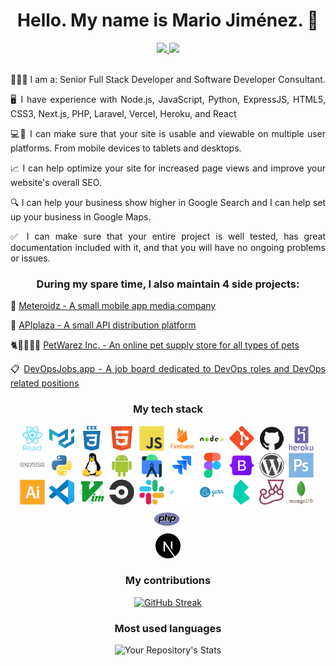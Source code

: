 <div class="Fileformatter" align="center">

# Hello. My name is Mario Jiménez. 👋

</div>

<div id="header" align="center">
  <a href="https://www.linkedin.com/in/marjimenezdev/">
  <img src="https://img.shields.io/badge/LinkedIn-blue?logo=linkedin&logoColor=white" width="100"/>
  </a>
  <a href="https://twitter.com/Tjdev7">
  <img src="https://img.shields.io/badge/Twitter-blue?style=for-the-badge&logo=twitter&logoColor=white" width="100"/> 
  </a>
</div>

<br/>

<div class="SkillsFileformatter" align="justify">

👨🏽‍💻 I am a: Senior Full Stack Developer and Software Developer Consultant. 

🖥 I have experience with Node.js, JavaScript, Python, ExpressJS, HTML5, CSS3, Next.js, PHP, Laravel, Vercel, Heroku, and React

💻📱 I can make sure that your site is usable and viewable on multiple user platforms. From mobile devices to tablets and desktops.

📈 I can help optimize your site for increased page views and improve your website's overall SEO.

🔍 I can help your business show higher in Google Search and I can help set up your business in Google Maps.

✅ I can make sure that your entire project is well tested, has great documentation included with it, and that you will have no ongoing problems or issues.


<div class="Fileformatter" align="center">

### During my spare time, I also maintain 4 side projects:

</div>


📱 [Meteroidz - A small mobile app media company](https://apiplaza.co)

💾 [APIplaza - A small API distribution platform](https://meteroidz.co)

🐈🐕‍🦺🦜🐠 [PetWarez Inc. - An online pet supply store for all types of pets](https://petwarezinc.com)

📋 [DevOpsJobs.app - A job board dedicated to DevOps roles and DevOps related positions](https://devopsjobs.app)

</div>

<div class="Fileformatter" align="center">

### My tech stack

  <img src="https://github.com/devicons/devicon/blob/master/icons/react/react-original-wordmark.svg" title="React" alt="React" width="40" height="40"/>&nbsp;
  <img src="https://github.com/devicons/devicon/blob/master/icons/materialui/materialui-original.svg" title="Material UI" alt="Material UI" width="40" height="40"/>&nbsp;
  <img src="https://github.com/devicons/devicon/blob/master/icons/css3/css3-plain-wordmark.svg"  title="CSS3" alt="CSS" width="40" height="40"/>&nbsp;
  <img src="https://github.com/devicons/devicon/blob/master/icons/html5/html5-original.svg" title="HTML5" alt="HTML" width="40" height="40"/>&nbsp;
  <img src="https://github.com/devicons/devicon/blob/master/icons/javascript/javascript-original.svg" title="JavaScript" alt="JavaScript" width="40" height="40"/>&nbsp;
  <img src="https://github.com/devicons/devicon/blob/master/icons/firebase/firebase-plain-wordmark.svg" title="Firebase" alt="Firebase" width="40" height="40"/>&nbsp;
  <img src="https://github.com/devicons/devicon/blob/master/icons/nodejs/nodejs-original-wordmark.svg" title="NodeJS" alt="NodeJS" width="40" height="40"/>&nbsp;
  <img src="https://github.com/devicons/devicon/blob/master/icons/git/git-original.svg" title="Git" alt="Git" width="40" height="40"/>&nbsp;
  <img src="https://github.com/devicons/devicon/blob/master/icons/github/github-original.svg" title="GitHub" alt="GitHub" width="40" height="40"/>&nbsp;
  <img src="https://github.com/devicons/devicon/blob/master/icons/heroku/heroku-plain-wordmark.svg" title="Heroku" alt="Heroku" width="40" height="40"/>&nbsp;
  <img src="https://github.com/devicons/devicon/blob/master/icons/express/express-original-wordmark.svg" title="Git" alt="ExpressJS" width="40" height="ExpressJS"/>&nbsp;
  <img src="https://github.com/devicons/devicon/blob/master/icons/python/python-original.svg" title="Python" alt="Python" width="40" height="40"/>&nbsp;
  <img src="https://github.com/devicons/devicon/blob/master/icons/linux/linux-original.svg" title="Linux" alt="Linux" width="40" height="40"/>&nbsp;
  <img src="https://github.com/devicons/devicon/blob/master/icons/android/android-plain.svg" title="Android" alt="Android" width="40" height="40"/>&nbsp;
  <img src="https://github.com/devicons/devicon/blob/master/icons/androidstudio/androidstudio-original.svg" title="Android Studio" alt="Android Studio" width="40" height="40"/>&nbsp;
  <img src="https://github.com/devicons/devicon/blob/master/icons/jira/jira-original.svg" title="Jira" alt="Jira" width="40" height="40"/>&nbsp;
  <img src="https://github.com/devicons/devicon/blob/master/icons/figma/figma-original.svg" title="Figma" alt="Figma" width="40" height="40"/>&nbsp;
  <img src="https://github.com/devicons/devicon/blob/master/icons/bootstrap/bootstrap-original.svg" title="Bootstrap" alt="Bootstrap" width="40" height="40"/>&nbsp;
  <img src="https://github.com/devicons/devicon/blob/master/icons/wordpress/wordpress-plain.svg" title="WordPress" alt="WordPress" width="40" height="40"/>&nbsp;
  <img src="https://github.com/devicons/devicon/blob/master/icons/photoshop/photoshop-plain.svg" title="Photoshop" alt="Photoshop" width="40" height="40"/>&nbsp;
  <img src="https://github.com/devicons/devicon/blob/master/icons/illustrator/illustrator-plain.svg" title="Illustrator" alt="Illustrator" width="40" height="40"/>&nbsp;
  <img src="https://github.com/devicons/devicon/blob/master/icons/vscode/vscode-original.svg" title="VSCode" alt="VSCode" width="40" height="40"/>&nbsp;
  <img src="https://github.com/devicons/devicon/blob/master/icons/vim/vim-plain.svg" title="Vim" alt="Vim" width="40" height="40"/>&nbsp;
  <img src="https://github.com/devicons/devicon/blob/master/icons/circleci/circleci-plain.svg" title="CircleCI" alt="CircleCI" width="40" height="40"/>&nbsp;
  <img src="https://github.com/devicons/devicon/blob/master/icons/slack/slack-original.svg" title="Slack" alt="Slack" width="40" height="40"/>&nbsp;
  <img src="https://github.com/devicons/devicon/blob/master/icons/tailwindcss/tailwindcss-original-wordmark.svg" title="tailwindcss" alt="tailwindcss" width="40" height="40"/>&nbsp;
  <img src="https://github.com/devicons/devicon/blob/master/icons/yarn/yarn-original-wordmark.svg" title="yarn" alt="yarn" width="40" height="40"/>&nbsp;
  <img src="https://github.com/devicons/devicon/blob/master/icons/bulma/bulma-plain.svg" title="bulma" alt="bulma" width="40" height="40"/>&nbsp;
  <img src="https://github.com/devicons/devicon/blob/master/icons/jest/jest-plain.svg" title="jest" alt="jest" width="40" height="40"/>&nbsp;
  <img src="https://github.com/devicons/devicon/blob/master/icons/mongodb/mongodb-original-wordmark.svg" title="mongodb" alt="mongodb" width="40" height="40"/>&nbsp;                             <img src="https://github.com/devicons/devicon/blob/master/icons/php/php-original.svg" title="php" alt="php" width="40" height="40"/>&nbsp;                             
  <img src="https://github.com/devicons/devicon/blob/master/icons/nextjs/nextjs-original.svg" title="nextjs" alt="nextjs" width="40" height="40"/>
  
</div>

<div class="Fileformatter" align="center">           
  
### My contributions

  [![GitHub Streak](https://streak-stats.demolab.com?user=tjdev7&theme=prussian)](https://git.io/streak-stats)
</div>

<div class="Fileformatter" align="center">
  
  ### Most used languages 
  
  ![Your Repository's Stats](https://github-readme-stats.vercel.app/api/top-langs/?username=tjdev7&theme=blue-green)
</div>

